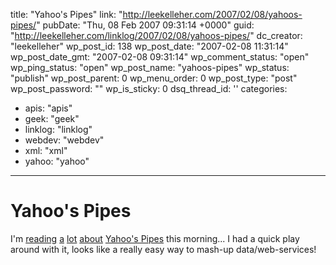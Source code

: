 title: "Yahoo's Pipes"
link: "http://leekelleher.com/2007/02/08/yahoos-pipes/"
pubDate: "Thu, 08 Feb 2007 09:31:14 +0000"
guid: "http://leekelleher.com/linklog/2007/02/08/yahoos-pipes/"
dc_creator: "leekelleher"
wp_post_id: 138
wp_post_date: "2007-02-08 11:31:14"
wp_post_date_gmt: "2007-02-08 09:31:14"
wp_comment_status: "open"
wp_ping_status: "open"
wp_post_name: "yahoos-pipes"
wp_status: "publish"
wp_post_parent: 0
wp_menu_order: 0
wp_post_type: "post"
wp_post_password: ""
wp_is_sticky: 0
dsq_thread_id: ''
categories:
  - apis: "apis"
  - geek: "geek"
  - linklog: "linklog"
  - webdev: "webdev"
  - xml: "xml"
  - yahoo: "yahoo"

---

# Yahoo's Pipes

I'm <a href="http://www.mattcutts.com/blog/review-yahoo-pipes/">reading</a> <a href="http://gigaom.com/2007/02/07/yahoos-pipes-hard-to-grok-but-snazzy/">a</a> <a href="http://www.techcrunch.com/2007/02/07/yahoo-launches-pipes/">lot</a> <a href="http://www.techmeme.com/070208/p5#a070208p5">about</a> <a href="http://pipes.yahoo.com/">Yahoo's Pipes</a> this morning... I had a quick play around with it, looks like a really easy way to mash-up data/web-services!
